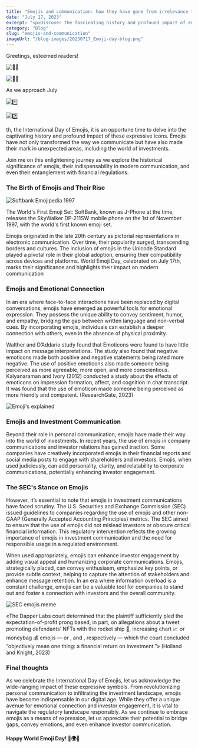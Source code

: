 ```yaml
---
title: "Emojis and communication: how they have gone from irrelevance to indispensable"
date: "July 17, 2023"
excerpt: "<p>Discover the fascinating history and profound impact of emojis as we explore their journey from humble beginnings to global icons. Join us in celebrating the International Day of Emojis on July 17th and uncover how these expressive symbols have revolutionized modern communication. From bridging language barriers to enhancing emotional connections, emojis have become indispensable tools in our digital lives. We&#8217;ll even delve into their unexpected foray into the world of investments, highlighting their potential to engage shareholders and investors. Explore the captivating world of emojis and their evolving role in our interconnected society.</p> "
category: "Blog"
slug: "emojis-and-communication"
imageUrl: "/blog-images/20230717_Emoji-day-blog.png"
---
```


Greetings, esteemed readers!

![🙋‍♂️](https://s.w.org/images/core/emoji/14.0.0/svg/1f64b-200d-2642-fe0f.svg)

![🙋‍♀️](https://s.w.org/images/core/emoji/14.0.0/svg/1f64b-200d-2640-fe0f.svg)

As we approach July

![1️⃣](https://s.w.org/images/core/emoji/14.0.0/svg/31-20e3.svg)

![7️⃣](https://s.w.org/images/core/emoji/14.0.0/svg/37-20e3.svg)

th, the International Day of Emojis, it is an opportune time to delve into the captivating history and profound impact of these expressive icons. Emojis have not only transformed the way we communicate but have also made their mark in unexpected areas, including the world of investments.

Join me on this enlightening journey as we explore the historical significance of emojis, their indispensability in modern communication, and even their entanglement with financial regulations.

### The Birth of Emojis and Their Rise

![Softbank Emojipedia 1997](https://dexkit.com/wp-content/uploads/softbank-emoji-1997-emojipedia-768x768-1.jpg)

The World's First Emoji Set: SoftBank, known as J-Phone at the time, releases the SkyWalker DP-211SW mobile phone on the 1st of November 1997, with the world's first known emoji set.

Emojis originated in the late 20th century as pictorial representations in electronic communication. Over time, their popularity surged, transcending borders and cultures. The inclusion of emojis in the Unicode Standard played a pivotal role in their global adoption, ensuring their compatibility across devices and platforms. World Emoji Day, celebrated on July 17th, marks their significance and highlights their impact on modern communication

### Emojis and Emotional Connection

In an era where face-to-face interactions have been replaced by digital conversations, emojis have emerged as powerful tools for emotional expression. They possess the unique ability to convey sentiment, humor, and empathy, bridging the gap between written language and non-verbal cues. By incorporating emojis, individuals can establish a deeper connection with others, even in the absence of physical proximity.

Walther and D’Addario study found that Emoticons were found to have little impact on message interpretations. The study also found that negative emoticons made both positive and negative statements being rated more negative. The use of positive emoticons also made someone being perceived as more agreeable, more open, and more conscientious. Kalyanaraman and Ivory (2012) conducted a study about the effects of emoticons on impression formation, affect, and cognition in chat transcript. It was found that the use of emoticon made someone being perceived as more friendly and competent. (ResearchGate, 2023)

![Emoji's explained](https://dexkit.com/wp-content/uploads/emojisexplained.png)

### Emojis and Investment Communication

Beyond their role in personal communication, emojis have made their way into the world of investments. In recent years, the use of emojis in company communications and investor relations has gained traction. Some companies have creatively incorporated emojis in their financial reports and social media posts to engage with shareholders and investors. Emojis, when used judiciously, can add personality, clarity, and relatability to corporate communications, potentially enhancing investor engagement.

### The SEC's Stance on Emojis

However, it’s essential to note that emojis in investment communications have faced scrutiny. The U.S. Securities and Exchange Commission (SEC) issued guidelines to companies regarding the use of emojis and other non-GAAP (Generally Accepted Accounting Principles) metrics. The SEC aimed to ensure that the use of emojis did not mislead investors or obscure critical financial information. This regulatory intervention reflects the growing importance of emojis in investment communication and the need for responsible usage in a regulated environment.

When used appropriately, emojis can enhance investor engagement by adding visual appeal and humanizing corporate communications. Emojis, strategically placed, can convey enthusiasm, emphasize key points, or provide subtle context, helping to capture the attention of stakeholders and enhance message retention. In an era where information overload is a constant challenge, emojis can be a valuable tool for companies to stand out and foster a connection with investors and the overall community.

![SEC emojis meme](https://dexkit.com/wp-content/uploads/rocket-emoji-300x300-1.png)

«The Dapper Labs court determined that the plaintiff sufficiently pled the expectation-of-profit prong based, in part, on allegations about a tweet promoting defendants’ NFTs with the rocket ship 🚀, increasing chart 📈 or moneybag 💰 emojis — or , and , respectively — which the court concluded “objectively mean one thing: a financial return on investment.”» (Holland and Knight, 2023)

### Final thoughts

As we celebrate the International Day of Emojis, let us acknowledge the wide-ranging impact of these expressive symbols. From revolutionizing personal communication to infiltrating the investment landscape, emojis have become indispensable in our digital age. While they offer a unique avenue for emotional connection and investor engagement, it is vital to navigate the regulatory landscape responsibly. As we continue to embrace emojis as a means of expression, let us appreciate their potential to bridge gaps, convey emotions, and even enhance investor communication.

#### **Happy World Emoji Day! 🎉🌍💬**
